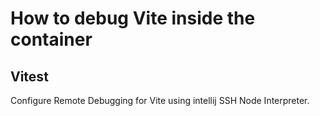 # How to debug Vite inside the container

## Vitest

Configure Remote Debugging for Vite using intellij SSH Node Interpreter.


